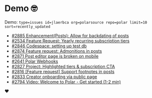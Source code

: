 # Demo 🤓

Demo: `type=issues id=jlaerbca org=polarsource repo=polar limit=10 sort=recently_updated`

<!-- POLAR type=issues id=jlaerbca org=polarsource repo=polar limit=10 sort=recently_updated -->

* [#2885 Enhancement(Posts): Allow for backdating of posts](https://github.com/polarsource/polar/issues/2885)
* [#2534 Feature Request: Yearly recurring subscription tiers](https://github.com/polarsource/polar/issues/2534)
* [#2846 Codespace: setting up test db](https://github.com/polarsource/polar/issues/2846)
* [#2874 Feature request: Admonitions in posts](https://github.com/polarsource/polar/issues/2874)
* [#2871 Post editor page is broken on mobile](https://github.com/polarsource/polar/issues/2871)
* [#2641 Polar Webhooks](https://github.com/polarsource/polar/issues/2641)
* [#2827 Project: Highlighted tiers & subscription CTA](https://github.com/polarsource/polar/issues/2827)
* [#2816 [Feature request] Support footnotes in posts](https://github.com/polarsource/polar/issues/2816)
* [#2833 Creator onboarding via public page](https://github.com/polarsource/polar/issues/2833)
* [#2794 Video: Welcome to Polar - Get started (1-2 min)](https://github.com/polarsource/polar/issues/2794)

<!-- POLAR-END id=jlaerbca -->

❤️